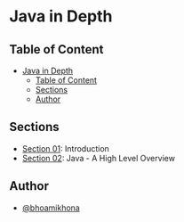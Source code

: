 # Java in Depth

## Table of Content

- [Java in Depth](#java-in-depth)
  - [Table of Content](#table-of-content)
  - [Sections](#sections)
  - [Author](#author)

## Sections

- [Section 01](./Section%2001): Introduction
- [Section 02](./Section%2002): Java - A High Level Overview

## Author

- [@bhoamikhona](https://github.com/bhoamikhona)
